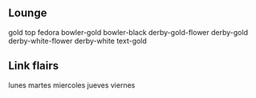 ## Lounge

gold
top
fedora
bowler-gold
bowler-black
derby-gold-flower
derby-gold
derby-white-flower
derby-white
text-gold

## Link flairs
lunes
martes
miercoles
jueves
viernes
